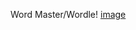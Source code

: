 Word Master/Wordle! 
[image](https://github.com/user-attachments/assets/a097eba5-23fd-4a79-a55b-04348d2689b4)
